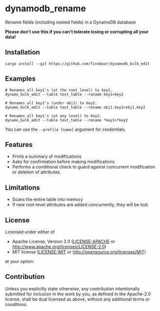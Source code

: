 # dynamodb_rename

Rename fields (including nested fields) in a DynamoDB database

**Please don't use this if you can't tolerate losing or corrupting all your data!**

## Installation

```console
cargo install --git https://github.com/finnbear/dynamodb_bulk_edit
```

## Examples

```console
# Renames all key1's (at the root level) to key2.
dynamo_bulk_edit --table test_table --rename key1>key2

# Renames all key1's (under obj1) to key2.
dynamo_bulk_edit --table test_table --rename obj1.key1>obj1.key2

# Renames all key1's (at any level) to key2.
dynamo_bulk_edit --table test_table --rename *key1>*key2
```

You can use the `--profile [name]` argument for credentials.

## Features

- Prints a summary of modifications
- Asks for confirmation before making modifications
- Performs a conditional check to guard against concurrent modification or deletion of attributes.

## Limitations

- Scans the entire table into memory
- If new root-level attributes are added concurrently, they will be lost.

## License

Licensed under either of

* Apache License, Version 2.0
  ([LICENSE-APACHE](LICENSE-APACHE) or http://www.apache.org/licenses/LICENSE-2.0)
* MIT license
  ([LICENSE-MIT](LICENSE-MIT) or http://opensource.org/licenses/MIT)

at your option.

## Contribution

Unless you explicitly state otherwise, any contribution intentionally submitted
for inclusion in the work by you, as defined in the Apache-2.0 license, shall be
dual licensed as above, without any additional terms or conditions.